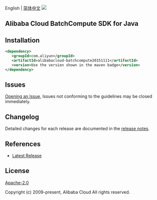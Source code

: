 English | [简体中文](README-CN.md)
![](https://aliyunsdk-pages.alicdn.com/icons/AlibabaCloud.svg)

## Alibaba Cloud BatchCompute SDK for Java

## Installation

```xml
<dependency>
   <groupId>com.aliyun</groupId>
   <artifactId>alibabacloud-batchcompute20151111</artifactId>
   <version>Use the version shown in the maven badge</version>
</dependency>
```

## Issues
[Opening an Issue](https://github.com/aliyun/alibabacloud-java-async-sdk/issues/new), Issues not conforming to the guidelines may be closed immediately.

## Changelog
Detailed changes for each release are documented in the [release notes](./ChangeLog.txt).

## References
* [Latest Release](https://github.com/aliyun/alibabacloud-async-java-sdk/)

## License
[Apache-2.0](http://www.apache.org/licenses/LICENSE-2.0)

Copyright (c) 2009-present, Alibaba Cloud All rights reserved.